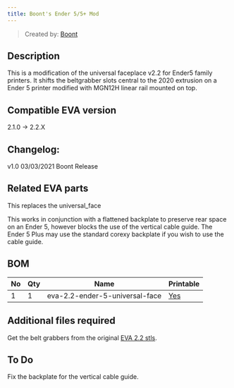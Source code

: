 ```yaml
---
title: Boont's Ender 5/5+ Mod
---
```


> Created by: [Boont](https://github.com/silvalis)

## Description
This is a modification of the universal faceplace v2.2 for Ender5 family printers. 
It shifts the beltgrabber slots central to the 2020 extrusion on a Ender 5 
printer modified with MGN12H linear rail mounted on top.

## Compatible EVA version
2.1.0 -> 2.2.X

## Changelog:
v1.0 03/03/2021 Boont Release

## Related EVA parts
This replaces the universal_face

This works in conjunction with a flattened backplate to preserve rear space on an 
Ender 5, however blocks the use of the vertical cable guide. The Ender 5 Plus may
use the standard corexy backplate if you wish to use the cable guide.

## BOM
| No | Qty | Name                                           | Printable |
| -- | --- | ---------------------------------------------- | --------- |
| 1  | 1   | eva-2.2-ender-5-universal-face                 | [Yes](stl/eva-2.2-ender-5-universal-face.stl) |

## Additional files required
Get the belt grabbers from the original [EVA 2.2 stls](https://main.eva-3d.page).

## To Do
Fix the backplate for the vertical cable guide.

